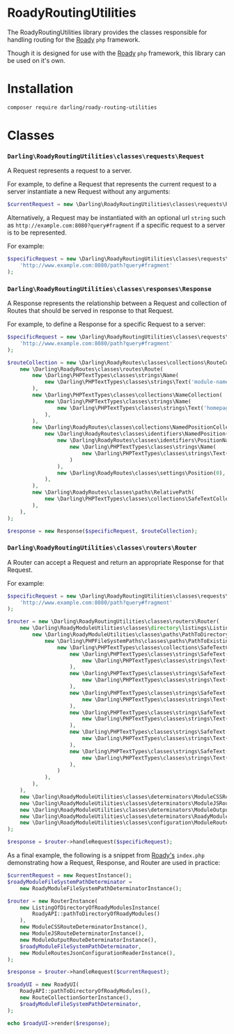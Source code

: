 # RoadyRoutingUtilities

The RoadyRoutingUtilities library provides the classes responsible
for handling routing for the [Roady](https://github.com/sevidmusic/roady)
`php` framework.

Though it is designed for use with the [Roady](https://github.com/sevidmusic/roady)
`php` framework, this library can be used on it's own.


# Installation

```sh
composer require darling/roady-routing-utilities
```

# Classes

### `Darling\RoadyRoutingUtilities\classes\requests\Request`

A Request represents a request to a server.

For example, to define a Request that represents the current request
to a server instantiate a new Request without any arguments:

```php
$currentRequest = new \Darling\RoadyRoutingUtilities\classes\requests\Request();
```

Alternatively, a Request may be instantiated with an optional url
`string` such as `http://example.com:8080?query#fragment` if a
specific request to a server is to be represented.

For example:

```php
$specificRequest = new \Darling\RoadyRoutingUtilities\classes\requests\Request(
    'http://www.example.com:8080/path?query#fragment'
);
```

### `Darling\RoadyRoutingUtilities\classes\responses\Response`

A Response represents the relationship between a Request and collection
of Routes that should be served in response to that Request.

For example, to define a Response for a specific Request to a server:

```php
$specificRequest = new \Darling\RoadyRoutingUtilities\classes\requests\Request(
    'http://www.example.com:8080/path?query#fragment'
);

$routeCollection = new \Darling\RoadyRoutes\classes\collections\RouteCollection(
    new \Darling\RoadyRoutes\classes\routes\Route(
        new \Darling\PHPTextTypes\classes\strings\Name(
            new \Darling\PHPTextTypes\classes\strings\Text('module-name'),
        ),
        new \Darling\PHPTextTypes\classes\collections\NameCollection(
            new \Darling\PHPTextTypes\classes\strings\Name(
                new \Darling\PHPTextTypes\classes\strings\Text('homepage'),
            ),
        ),
        new \Darling\RoadyRoutes\classes\collections\NamedPositionCollection(
            new \Darling\RoadyRoutes\classes\identifiers\NamedPosition(
                new \Darling\RoadyRoutes\classes\identifiers\PositionName(
                    new \Darling\PHPTextTypes\classes\strings\Name(
                        new \Darling\PHPTextTypes\classes\strings\Text('roady-ui-main-content'),
                    )
                ),
                new \Darling\RoadyRoutes\classes\settings\Position(0),
            ),
        ),
        new \Darling\RoadyRoutes\classes\paths\RelativePath(
            new \Darling\PHPTextTypes\classes\collections\SafeTextCollection()
        ),
    ),
);

$response = new Response($specificRequest, $routeCollection);
```

### `Darling\RoadyRoutingUtilities\classes\routers\Router`

A Router can accept a Request and return an appropriate Response for
that Request.

For example:

```php
$specificRequest = new \Darling\RoadyRoutingUtilities\classes\requests\Request(
    'http://www.example.com:8080/path?query#fragment'
);

$router = new \Darling\RoadyRoutingUtilities\classes\routers\Router(
    new \Darling\RoadyModuleUtilities\classes\directory\listings\ListingOfDirectoryOfRoadyModules(
        new \Darling\RoadyModuleUtilities\classes\paths\PathToDirectoryOfRoadyModules(
            new \Darling\PHPFileSystemPaths\classes\paths\PathToExistingDirectory(
                new \Darling\PHPTextTypes\classes\collections\SafeTextCollection(
                    new \Darling\PHPTextTypes\classes\strings\SafeText(
                        new \Darling\PHPTextTypes\classes\strings\Text('path'),
                    ),
                    new \Darling\PHPTextTypes\classes\strings\SafeText(
                        new \Darling\PHPTextTypes\classes\strings\Text('to'),
                    ),
                    new \Darling\PHPTextTypes\classes\strings\SafeText(
                        new \Darling\PHPTextTypes\classes\strings\Text('directory'),
                    ),
                    new \Darling\PHPTextTypes\classes\strings\SafeText(
                        new \Darling\PHPTextTypes\classes\strings\Text('of'),
                    ),
                    new \Darling\PHPTextTypes\classes\strings\SafeText(
                        new \Darling\PHPTextTypes\classes\strings\Text('roady'),
                    ),
                    new \Darling\PHPTextTypes\classes\strings\SafeText(
                        new \Darling\PHPTextTypes\classes\strings\Text('modules'),
                    ),
                )
            ),
        ),
    ),
    new \Darling\RoadyModuleUtilities\classes\determinators\ModuleCSSRouteDeterminator(),
    new \Darling\RoadyModuleUtilities\classes\determinators\ModuleJSRouteDeterminator(),
    new \Darling\RoadyModuleUtilities\classes\determinators\ModuleOutputRouteDeterminator(),
    new \Darling\RoadyModuleUtilities\classes\determinators\RoadyModuleFileSystemPathDeterminator(),
    new \Darling\RoadyModuleUtilities\classes\configuration\ModuleRoutesJsonConfigurationReader(),
);

$response = $router->handleRequest($specificRequest);
```

As a final example, the following is a snippet from [Roady's](https://github.com/sevidmusic/roady)
`index.php` demonstrating how a Request, Response, and
Router are used in practice:

```php
$currentRequest = new RequestInstance();
$roadyModuleFileSystemPathDeterminator =
    new RoadyModuleFileSystemPathDeterminatorInstance();

$router = new RouterInstance(
    new ListingOfDirectoryOfRoadyModulesInstance(
        RoadyAPI::pathToDirectoryOfRoadyModules()
    ),
    new ModuleCSSRouteDeterminatorInstance(),
    new ModuleJSRouteDeterminatorInstance(),
    new ModuleOutputRouteDeterminatorInstance(),
    $roadyModuleFileSystemPathDeterminator,
    new ModuleRoutesJsonConfigurationReaderInstance(),
);

$response = $router->handleRequest($currentRequest);

$roadyUI = new RoadyUI(
    RoadyAPI::pathToDirectoryOfRoadyModules(),
    new RouteCollectionSorterInstance(),
    $roadyModuleFileSystemPathDeterminator,
);

echo $roadyUI->render($response);

```

